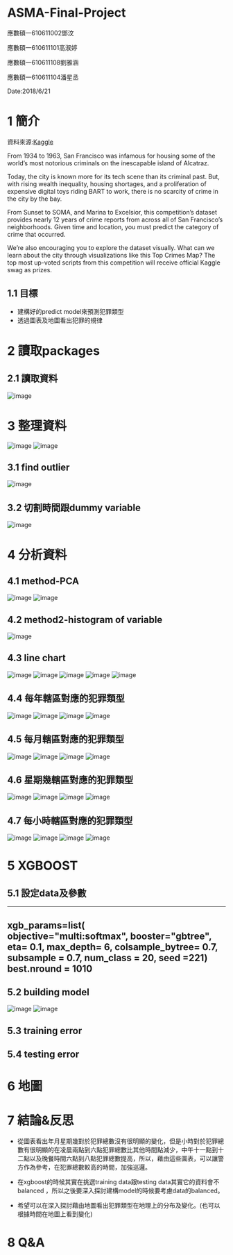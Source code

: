 # ASMA-Final-Project
應數碩一610611002鄧汶 

應數碩一610611101高淑婷 

應數碩一610611108劉雅涵

應數碩一610611104潘星丞

Date:2018/6/21

# 1 簡介
資料來源:[Kaggle](https://www.kaggle.com/c/sf-crime)

From 1934 to 1963, San Francisco was infamous for housing some of the world’s most notorious criminals on the inescapable island of Alcatraz.

Today, the city is known more for its tech scene than its criminal past. But, with rising wealth inequality, housing shortages, and a proliferation of expensive digital toys riding BART to work, there is no scarcity of crime in the city by the bay.

From Sunset to SOMA, and Marina to Excelsior, this competition’s dataset provides nearly 12 years of crime reports from across all of San Francisco’s neighborhoods. Given time and location, you must predict the category of crime that occurred.

We’re also encouraging you to explore the dataset visually. What can we learn about the city through visualizations like this Top Crimes Map? The top most up-voted scripts from this competition will receive official Kaggle swag as prizes.

## 1.1 目標
+  建構好的predict model來預測犯罪類型
+  透過圖表及地圖看出犯罪的規律

# 2 讀取packages
## 2.1 讀取資料
![image](https://github.com/fujiyo/ASMA-Final-Project/blob/master/figure-html/load%20data.JPG?raw=true)

# 3 整理資料
![image](https://github.com/fujiyo/ASMA-Final-Project/blob/master/figure-html/%E6%95%B4%E7%90%86%E8%B3%87%E6%96%99.JPG?raw=true)
![image](https://github.com/fujiyo/ASMA-Final-Project/blob/master/figure-html/unnamed-chunk-3-1.png?raw=true)

## 3.1 find outlier
![image](https://github.com/fujiyo/ASMA-Final-Project/blob/master/figure-html/unnamed-chunk-4-1.png?raw=true)

## 3.2 切割時間跟dummy variable
![image](https://github.com/fujiyo/ASMA-Final-Project/blob/master/figure-html/dummy.JPG?raw=true)

# 4 分析資料
## 4.1 method-PCA
![image](https://github.com/fujiyo/ASMA-Final-Project/blob/master/figure-html/unnamed-chunk-6-1.png?raw=true)
![image](https://github.com/fujiyo/ASMA-Final-Project/blob/master/figure-html/unnamed-chunk-6-2.png?raw=true)

## 4.2 method2-histogram of variable
![image](https://github.com/fujiyo/ASMA-Final-Project/blob/master/figure-html/unnamed-chunk-7-1.png?raw=true)

## 4.3 line chart
![image](https://github.com/fujiyo/ASMA-Final-Project/blob/master/figure-html/legend.JPG?raw=true)
![image](https://github.com/fujiyo/ASMA-Final-Project/blob/master/figure-html/unnamed-chunk-8-2.png?raw=true)
![image](https://github.com/fujiyo/ASMA-Final-Project/blob/master/figure-html/unnamed-chunk-8-3.png?raw=true)
![image](https://github.com/fujiyo/ASMA-Final-Project/blob/master/figure-html/unnamed-chunk-8-4.png?raw=true)
![image](https://github.com/fujiyo/ASMA-Final-Project/blob/master/figure-html/unnamed-chunk-8-5.png?raw=true)

## 4.4 每年轄區對應的犯罪類型
![image](https://github.com/fujiyo/ASMA-Final-Project/blob/master/figure-html/unnamed-chunk-9-1.png?raw=true)
![image](https://github.com/fujiyo/ASMA-Final-Project/blob/master/figure-html/unnamed-chunk-9-2.png?raw=true)
![image](https://github.com/fujiyo/ASMA-Final-Project/blob/master/figure-html/unnamed-chunk-9-3.png?raw=true)
![image](https://github.com/fujiyo/ASMA-Final-Project/blob/master/figure-html/unnamed-chunk-9-4.png?raw=true)

## 4.5 每月轄區對應的犯罪類型
![image](https://github.com/fujiyo/ASMA-Final-Project/blob/master/figure-html/unnamed-chunk-10-1.png?raw=true)
![image](https://github.com/fujiyo/ASMA-Final-Project/blob/master/figure-html/unnamed-chunk-10-2.png?raw=true)
![image](https://github.com/fujiyo/ASMA-Final-Project/blob/master/figure-html/unnamed-chunk-10-3.png?raw=true)
![image](https://github.com/fujiyo/ASMA-Final-Project/blob/master/figure-html/unnamed-chunk-10-4.png?raw=true)

## 4.6 星期幾轄區對應的犯罪類型
![image](https://github.com/fujiyo/ASMA-Final-Project/blob/master/figure-html/unnamed-chunk-11-1.png?raw=true)
![image](https://github.com/fujiyo/ASMA-Final-Project/blob/master/figure-html/unnamed-chunk-11-2.png?raw=true)
![image](https://github.com/fujiyo/ASMA-Final-Project/blob/master/figure-html/unnamed-chunk-11-3.png?raw=true)
![image](https://github.com/fujiyo/ASMA-Final-Project/blob/master/figure-html/unnamed-chunk-11-4.png?raw=true)

## 4.7 每小時轄區對應的犯罪類型
![image](https://github.com/fujiyo/ASMA-Final-Project/blob/master/figure-html/unnamed-chunk-12-1.png?raw=true)
![image](https://github.com/fujiyo/ASMA-Final-Project/blob/master/figure-html/unnamed-chunk-12-2.png?raw=true)
![image](https://github.com/fujiyo/ASMA-Final-Project/blob/master/figure-html/unnamed-chunk-12-3.png?raw=true)
![image](https://github.com/fujiyo/ASMA-Final-Project/blob/master/figure-html/unnamed-chunk-12-4.png?raw=true)

# 5 XGBOOST
## 5.1 設定data及參數
---------
xgb_params=list(    
  objective="multi:softmax",
  booster="gbtree",
  eta= 0.1, 
  max_depth= 6, 
  colsample_bytree= 0.7,
  subsample = 0.7,
  num_class = 20,
  seed =221)
best.nround = 1010
--------
## 5.2 building model
![image](https://github.com/fujiyo/ASMA-Final-Project/blob/master/figure-html/model%20logloss.JPG?raw=true)
![image](https://github.com/fujiyo/ASMA-Final-Project/blob/master/figure-html/feature.JPG?raw=true)

## 5.3 training error


## 5.4 testing error

# 6 地圖

# 7 結論&反思
+  從圖表看出年月星期幾對於犯罪總數沒有很明顯的變化，但是小時對於犯罪總數有很明顯的在凌晨兩點到六點犯罪總數比其他時間點減少，中午十一點到十二點以及晚餐時間六點到八點犯罪總數提高，所以，藉由這些圖表，可以讓警方作為參考，在犯罪總數較高的時間，加強巡邏。

+  在xgboost的時候其實在挑選training data跟testing data其實它的資料會不balanced ，所以之後要深入探討建構model的時候要考慮data的balanced。

+  希望可以在深入探討藉由地圖看出犯罪類型在地理上的分布及變化。(也可以根據時間在地圖上看到變化)

# 8 Q&A


